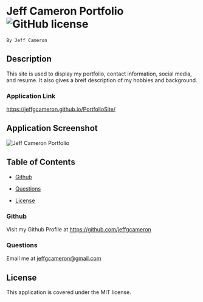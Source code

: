 # Jeff Cameron Portfolio ![GitHub license](https://img.shields.io/badge/license-MIT-blue.svg)
    By Jeff Cameron

## Description
This site is used to display my portfolio, contact information, social media, and resume. It also gives a breif description of my hobbies and background.

### Application Link
https://jeffgcameron.github.io/PortfolioSite/

## Application Screenshot
![Jeff Cameron Portfolio](./Assets/Images/screenshot.png)

## Table of Contents

* [Github](#github)

* [Questions](#questions)

* [License](#license)

### Github
Visit my Github Profile at https://github.com/jeffgcameron

### Questions 
Email me at jeffgcameron@gmail.com

## License
This application is covered under the MIT license.
